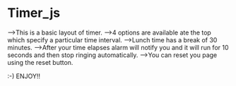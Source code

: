 # Timer_js

-->This is a basic layout of timer.
-->4 options are available ate the top which specify a particular time interval.
-->Lunch time has a break of 30 minutes.
-->After your time elapses alarm will notify you and it will run for 10 seconds and then stop ringing automatically.
-->You can reset you page using the reset button.

:-) ENJOY!!
